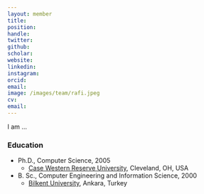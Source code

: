 ```yaml
---
layout: member
title: 
position: 
handle: 
twitter:
github: 
scholar: 
website: 
linkedin: 
instagram:
orcid: 
email: 
image: /images/team/rafi.jpeg
cv: 
email: 
---
```


I am ...

### Education

- Ph.D., Computer Science, 2005
  - [Case Western Reserve University](https://engineering.case.edu/computer-and-data-sciences), Cleveland, OH, USA
- B. Sc., Computer Engineering and Information Science, 2000
  - [Bilkent University](http://www.cs.bilkent.edu.tr/), Ankara, Turkey


